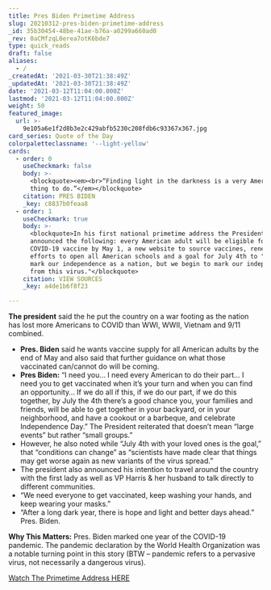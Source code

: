 ```yaml
---
title: Pres Biden Primetime Address
slug: 20210312-pres-biden-primetime-address
_id: 35b30454-48be-41ae-b76a-a0299a660ad0
_rev: 0aCMfzqL0erea7otK6bde7
type: quick_reads
draft: false
aliases:
  - /
_createdAt: '2021-03-30T21:38:49Z'
_updatedAt: '2021-03-30T21:38:49Z'
date: '2021-03-12T11:04:00.000Z'
lastmod: '2021-03-12T11:04:00.000Z'
weight: 50
featured_image:
  url: >-
    9e105a6e1f2d8b3e2c429abfb5230c208fdb6c93367x367.jpg
card_series: Quote of the Day
colorpaletteclassname: '--light-yellow'
cards:
  - order: 0
    useCheckmark: false
    body: >-
      <blockquote><em><br>“Finding light in the darkness is a very American
      thing to do.”</em></blockquote>
    citation: PRES BIDEN
    _key: c8837b0feaa8
  - order: 1
    useCheckmark: true
    body: >-
      <blockquote>In his first national primetime address the President
      announced the following: every American adult will be eligible for a
      COVID-19 vaccine by May 1, a new website to source vaccines, renewed
      efforts to open all American schools and a goal for July 4th to "not only
      mark our independence as a nation, but we begin to mark our independence
      from this virus."</blockquote>
    citation: VIEW SOURCES
    _key: a4de1b6f8f23

---
```

**The president** said the he put the country on a war footing as the nation has lost more Americans to COVID than WWI, WWII, Vietnam and 9/11 combined.

* **Pres. Biden** said he wants vaccine supply for all American adults by the end of May and also said that further guidance on what those vaccinated can/cannot do will be coming.
* **Pres Biden:** “I need you… I need every American to do their part… I need you to get vaccinated when it’s your turn and when you can find an opportunity… If we do all if this, if we do our part, if we do this together, by July the 4th there’s a good chance you, your families and friends, will be able to get together in your backyard, or in your neighborhood, and have a cookout or a barbeque, and celebrate Independence Day.” The President reiterated that doesn’t mean “large events” but rather “small groups.”
* However, he also noted while “July 4th with your loved ones is the goal,” that “conditions can change” as “scientists have made clear that things may get worse again as new variants of the virus spread.”
* The president also announced his intention to travel around the country with the first lady as well as VP Harris & her husband to talk directly to different communities.
* “We need everyone to get vaccinated, keep washing your hands, and keep wearing your masks.”
* “After a long dark year, there is hope and light and better days ahead.” Pres. Biden.

**Why This Matters:** Pres. Biden marked one year of the COVID-19 pandemic. The pandemic declaration by the World Health Organization was a notable turning point in this story (BTW – pandemic refers to a pervasive virus, not necessarily a dangerous virus).

[Watch The Primetime Address HERE](https://www.c-span.org/video/?509778-1/president-biden-addresses-nation-year-anniversary-coronavirus-pandemic&live&vod)